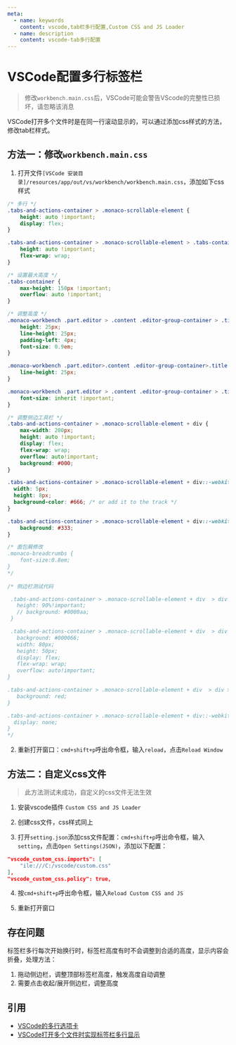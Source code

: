 ```yaml
---
meta:
  - name: keywords
    content: vscode,tab栏多行配置,Custom CSS and JS Loader
  - name: description
    content: vscode-tab多行配置
---
```


# VSCode配置多行标签栏

> 修改`workbench.main.css`后，VSCode可能会警告VScode的完整性已损坏，请忽略该消息

VSCode打开多个文件时是在同一行滚动显示的，可以通过添加css样式的方法，修改tab栏样式。

## 方法一：修改`workbench.main.css`

1. 打开文件`[VSCode 安装目录]/resources/app/out/vs/workbench/workbench.main.css`，添加如下css样式

```css
/* 多行 */
.tabs-and-actions-container > .monaco-scrollable-element {
	height: auto !important;
	display: flex;
}

.tabs-and-actions-container > .monaco-scrollable-element > .tabs-container {
	height: auto !important;
	flex-wrap: wrap;
}

/* 设置最大高度 */
.tabs-container {
	max-height: 150px !important;
	overflow: auto !important;
}

/* 调整高度 */
.monaco-workbench .part.editor > .content .editor-group-container > .title .tabs-container > .tab {
	height: 25px;
	line-height: 25px;
	padding-left: 4px;
	font-size: 0.9em;
}

.monaco-workbench .part.editor>.content .editor-group-container>.title .tabs-container>.tab .tab-label {
	line-height: 25px;
}

.monaco-workbench .part.editor > .content .editor-group-container > .title .tabs-container > .tab .label-name {
	font-size: inherit !important;
}

/* 调整侧边工具栏 */
.tabs-and-actions-container > .monaco-scrollable-element + div {
	max-width: 200px;
	height: auto !important;
	display: flex;
	flex-wrap: wrap;
	overflow: auto!important;
	background: #000;
}

.tabs-and-actions-container > .monaco-scrollable-element + div::-webkit-scrollbar {
  width: 5px;
  height: 8px;
  background-color: #666; /* or add it to the track */
}

.tabs-and-actions-container > .monaco-scrollable-element + div::-webkit-scrollbar-thumb {
    background: #333;
}

/* 面包屑修改
.monaco-breadcrumbs {
	font-size:0.8em;
}
*/
 
/* 侧边栏测试代码

 .tabs-and-actions-container > .monaco-scrollable-element + div  > div  {
   height: 90%!important;
   // background: #0000aa;
 }

 .tabs-and-actions-container > .monaco-scrollable-element + div  > div > div{
   background: #000066;
   width: 80px;
   height: 50px;
   display: flex;
   flex-wrap: wrap;
   overflow: auto!important;
}

.tabs-and-actions-container > .monaco-scrollable-element + div  > div > div  div{
   background: red;
}

.tabs-and-actions-container > .monaco-scrollable-element + div::-webkit-scrollbar {
  display: none;
} 
*/

```

2. 重新打开窗口：`cmd+shift+p`呼出命令框，输入`reload`，点击`Reload Window`

<ImgWithBase src="/sharp/vscode-multi-column.webp" alt="vscode-multi-column" style="width:100%"/>

## 方法二：自定义css文件

> 此方法测试未成功，自定义的css文件无法生效

1. 安装vscode插件 `Custom CSS and JS Loader`

2. 创建css文件，css样式同上

3. 打开`setting.json`添加css文件配置：`cmd+shift+p`呼出命令框，输入`setting`，点击`Open Settings(JSON)`，添加以下配置：

```json
"vscode_custom_css.imports": [
    "ile:///C:/vscode/custom.css"
],
"vscode_custom_css.policy": true,
```

4. 按`cmd+shift+p`呼出命令框，输入`Reload Custom CSS and JS`

5. 重新打开窗口

## 存在问题

标签栏多行每次开始换行时，标签栏高度有时不会调整到合适的高度，显示内容会折叠，处理方法：

1. 拖动侧边栏，调整顶部标签栏高度，触发高度自动调整
2. 需要点击收起/展开侧边栏，调整高度

## 引用

* [VSCode的多行选项卡](https://qastack.cn/programming/42462777/multirow-tabs-for-vscode)
* [VSCode打开多个文件时实现标签栏多行显示](https://blog.csdn.net/tangyang8941/article/details/107169763)